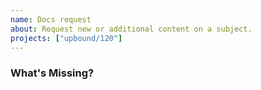 ```yaml
---
name: Docs request
about: Request new or additional content on a subject.
projects: ["upbound/120"]
---
```


### What's Missing?
<!--  What would you like us to work on or what's missing? -->
